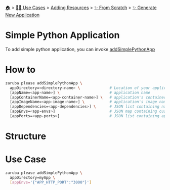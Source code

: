 <!--startTocHeader-->
[🏠](../../../../README.md) > [👷🏽 Use Cases](../../../README.md) > [Adding Resources](../../README.md) > [✨ From Scratch](../README.md) > [✨ Generate New Application](README.md)
# Simple Python Application
<!--endTocHeader-->


To add simple python application, you can invoke [addSimplePythonApp](../../core-tasks/addSimplePythonApp)


# How to

```bash
zaruba please addSimplePythonApp \
  appDirectory=<directory-name> \             # Location of your application. Must be provided
  [appName=<app-name>] \                      # application name
  [appContainerName=<app-container-name>] \   # application's container name
  [appImageName=<app-image-name>] \           # application's image name
  [appDependencies=<app-dependencies>] \      # JSON list containing names of other applications
  [appEnvs=<app-envs>]                        # JSON map containing custom environments
  [appPorts=<app-ports>]                      # JSON list containing application's ports
```

# Structure

# Use Case

```bash
zaruba please addSimplePythonApp \
  appDirectory=myApp \
  [appEnvs='{"APP_HTTP_PORT":"3000"}']
```


<!--startTocSubTopic-->
<!--endTocSubTopic-->